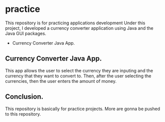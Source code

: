 # practice
This repository is for practicing applications development 
Under this project, I developed a currency converter application using Java and the Java GUI packages.
- Currency Converter Java App.

## Currency Converter Java App.
This app allows the user to select the currency they are inputing and the currency that they want to convert to.
Then, after the user selecting the currencies, then the user enters the amount of money.

## Conclusion.
This repository is basically for practice projects. More are gonna be pushed to this repository.